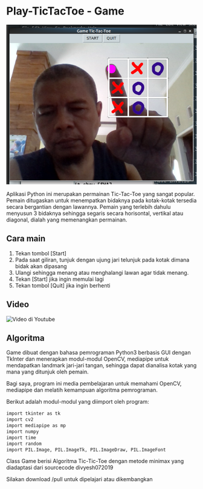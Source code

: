 # Play-TicTacToe - Game


![Play-TicTacToe ScreenShoot](screenshot-play-tictactoe.png)

Aplikasi Python ini merupakan permainan Tic-Tac-Toe yang sangat popular. Pemain ditugaskan untuk menempatkan bidaknya pada kotak-kotak tersedia secara bergantian dengan lawannya. Pemain yang terlebih dahulu menyusun 3 bidaknya sehingga segaris secara horisontal, vertikal atau diagonal, dialah yang memenangkan permainan. 

## Cara main

1. Tekan tombol [Start]
2. Pada saat giliran, tunjuk dengan ujung jari telunjuk pada kotak dimana bidak akan dipasang
3. Ulangi sehingga menang atau menghalangi lawan agar tidak menang.
5. Tekan [Start] jika ingin memulai lagi
6. Tekan tombol [Quit] jika ingin berhenti

## Video

![Video di Youtube](https://www.youtube.com/watch?v=wYZDW0o26jA)

## Algoritma

Game dibuat dengan bahasa pemrograman Python3 berbasis GUI dengan TkInter dan menerapkan modul-modul OpenCV, mediapipe untuk mendapatkan landmark jari-jari tangan, sehingga dapat dianalisa kotak yang mana yang ditunjuk oleh pemain.

Bagi saya, program ini media pembelajaran untuk memahami OpenCV, mediapipe dan melatih kemampuan algoritma pemrograman.

Berikut adalah modul-modul yang diimport oleh program:

    import tkinter as tk
    import cv2
    import mediapipe as mp
    import numpy
    import time
    import random
    import PIL.Image, PIL.ImageTk, PIL.ImageDraw, PIL.ImageFont


Class Game berisi Algoritma Tic-Tic-Toe dengan metode minimax yang diadaptasi dari sourcecode divyesh072019

Silakan download /pull untuk dipelajari atau dikembangkan

